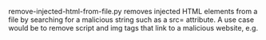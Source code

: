 remove-injected-html-from-file.py removes injected HTML elements from a file by searching for a malicious string such as a src= attribute. A use case would be to remove script and img tags that link to a malicious website, e.g. <script src="maliciouswebsite.com">

Input a single file like wordpress.sql, the script uses .find() to remove tags by searching desired tag type(s) for a string (e.g. "maliciouswebsite.com"), this program will output new lines to a new file. By default script outputs 2 additional files containing HTML tags both removed (removedFile) and those of same type not removed (notRemovedFile), allowing for both accuracy and removal volume checking.

Modify the following variables to use this script:\
    1. file names\
    2. string to search\
    3. html tag types (unless searching both script and img tags)
